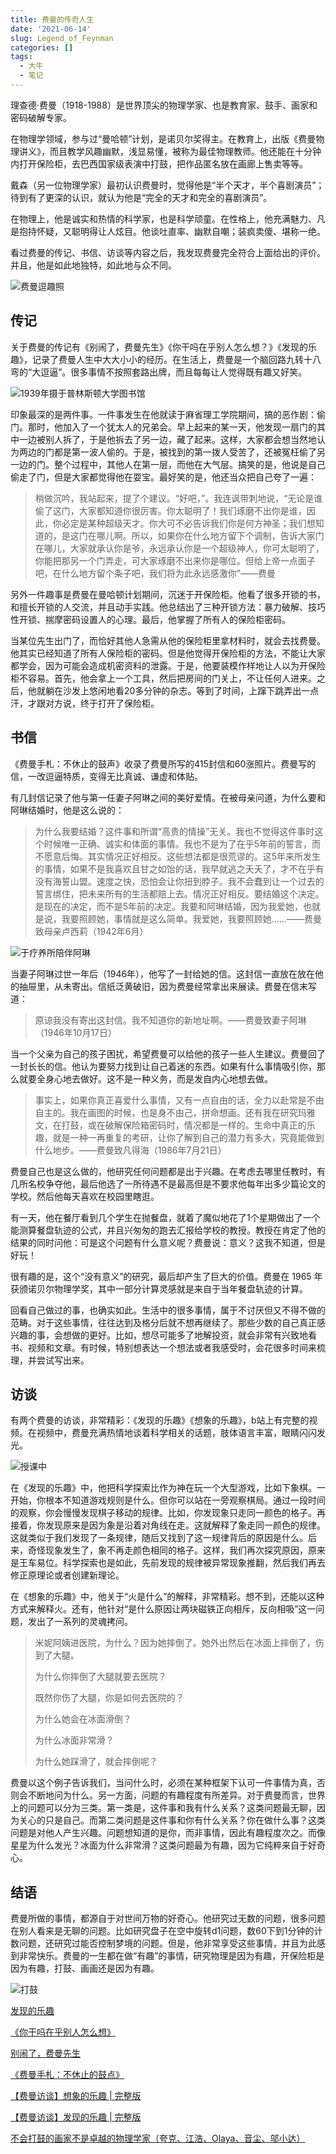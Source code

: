 ```yaml
---
title: 费曼的传奇人生
date: '2021-06-14'
slug: Legend_of_Feynman
categories: []
tags:
  - 大牛
  - 笔记
---
```


理查德·费曼（1918-1988）是世界顶尖的物理学家、也是教育家、鼓手、画家和密码破解专家。

在物理学领域，参与过“曼哈顿”计划，是诺贝尔奖得主。在教育上，出版《费曼物理讲义》，而且教学风趣幽默，浅显易懂，被称为最佳物理教师。他还能在十分钟内打开保险柜，去巴西国家级表演中打鼓，把作品匿名放在画廊上售卖等等。

戴森（另一位物理学家）最初认识费曼时，觉得他是“半个天才，半个喜剧演员”；待到有了更深的认识，就认为他是“完全的天才和完全的喜剧演员”。

在物理上，他是诚实和热情的科学家，也是科学顽童。在性格上，他充满魅力、凡是抱持怀疑，又聪明得让人炫目。他谈吐直率、幽默自嘲；装疯卖傻、堪称一绝。

看过费曼的传记、书信、访谈等内容之后，我发现费曼完全符合上面给出的评价。并且，他是如此地独特，如此地与众不同。

![费曼逗趣照](https://i.loli.net/2021/06/14/5uv9sGWRS8kFElp.jpg)

## 传记

关于费曼的传记有《别闹了，费曼先生》《你干吗在乎别人怎么想？》《发现的乐趣》，记录了费曼人生中大大小小的经历。在生活上，费曼是一个脑回路九转十八弯的“大逗逼”。很多事情不按照套路出牌，而且每每让人觉得既有趣又好笑。

![1939年摄于普林斯顿大学图书馆](https://i.loli.net/2021/06/14/KOtfAunghq3HpLe.jpg)

印象最深的是两件事。一件事发生在他就读于麻省理工学院期间，搞的恶作剧：偷门。那时，他加入了一个犹太人的兄弟会。早上起来的某一天，他发现一扇门的其中一边被别人拆了，于是他拆去了另一边，藏了起来。这样，大家都会想当然地认为两边的门都是第一波人偷的。于是，被找到的第一拨人受苦了，还被冤枉偷了另一边的门。整个过程中，其他人在第一层，而他在大气层。搞笑的是，他说是自己偷走了门，但是大家都觉得他在耍宝。最好笑的是，他还当众把自己夸了一遍：

>稍做沉吟，我站起来，提了个建议。“好吧，”。我连讽带刺地说，“无论是谁偷了这门，大家都知道你很厉害。你太聪明了！我们琢磨不出你是谁，因此，你必定是某种超级天才。你大可不必告诉我们你是何方神圣；我们想知道的，是这门在哪儿啊。所以，如果你在什么地方留下个调制，告诉大家门在哪儿，大家就承认你是爷，永远承认你是一个超级神人，你可太聪明了，你能把那另一个门弄走，可大家琢磨不出来你是哪位。但给上帝一点面子吧，在什么地方留个条子吧，我们将为此永远感激你”——费曼

另外一件趣事是费曼在曼哈顿计划期间，沉迷于开保险柜。他看了很多开锁的书，和擅⻓开锁的⼈交流，并且动手实践。他总结出了三种开锁⽅法：暴力破解、技巧性开锁、揣摩密码设置人的心理。最后，他掌握了所有⼈的保险柜密码。

当某位先生出门了，而恰好其他人急需从他的保险柜里拿材料时，就会去找费曼。他其实已经知道了所有人保险柜的密码。但是他觉得开保险柜的方法，不能让大家都学会，因为可能会造成机密资料的泄露。于是，他要装模作样地让人以为开保险柜不容易。首先，他会拿上一个工具，然后把房间的门关上，不让任何人进来。之后，他就躺在沙发上悠闲地看20多分钟的杂志。等到了时间，上蹿下跳弄出一点汗，才跟对方说，终于打开了保险柜。

## 书信

《费曼手札：不休止的鼓声》收录了费曼所写的415封信和60涨照片。费曼写的信，一改逗逼特质，变得无比真诚、谦虚和体贴。

有几封信记录了他与第一任妻子阿琳之间的美好爱情。在被母亲问道，为什么要和阿琳结婚时，他是这么说的：

> 为什么我要结婚？这件事和所谓“高贵的情操”无关。我也不觉得这件事时这个时候唯一正确、诚实和体面的事情。我也不是为了在乎5年前的誓言，而不愿意后悔。其实情况正好相反。这些想法都是很荒谬的。这5年来所发生的事情，如果不是我喜欢且甘之如饴的话，我早就逃之夭夭了，才不在乎有没有海誓山盟。速度之快，恐怕会让你扭到脖子。我不会蠢到让一个过去的誓言绑住，把未来所有的生活都赔上去。情况正好相反。要结婚这个决定。是现在的决定，而不是5年前的决定。我要和阿琳结婚，因为我爱她，也就是说，我要照顾她，事情就是这么简单。我爱她，我要照顾她......——费曼致母亲卢西莉（1942年6月） 

![于疗养所陪伴阿琳](https://i.loli.net/2021/06/14/DkiUMg41JHeSv6Z.png)

当妻子阿琳过世一年后（1946年），他写了一封给她的信。这封信一直放在放在他的抽屉里，从未寄出。信纸泛黄破旧，因为费曼经常拿出来展读。费曼在信末写道：

> 原谅我没有寄出这封信。我不知道你的新地址啊。——费曼致妻子阿琳（1946年10月17日）

当一个父亲为自己的孩子困扰，希望费曼可以给他的孩子一些人生建议。费曼回了一封长长的信。他认为要努力找到让自己着迷的东西。如果有什么事情吸引你，那么就要全身心地去做好。这不是一种义务，而是发自内心地想去做。

> 事实上，如果你真正喜爱什么事情，又有一点自由的话，全力以赴常是不由自主的。我在画图的时候，也是身不由己，拼命想画。还有我在研究玛雅文，在打鼓，或在破解保险箱密码时，情况都是一样的。生命中真正的乐趣，就是一种一再重复的考研，让你了解到自己的潜力有多大，究竟能做到什么地步。——费曼致凡得海（1986年7月21日）

费曼自己也是这么做的，他研究任何问题都是出于兴趣。在考虑去哪里任教时，有几所名校争夺他，最后他选了一所待遇不是最高但是不要求他每年出多少篇论文的学校。然后他每天喜欢在校园里瞎逛。

有一天，他在餐厅看到几个学生在抛餐盘，就着了魔似地花了1个星期做出了一个能测算餐盘轨迹的公式，并且兴匆匆的跑去汇报给学校的教授。教授在肯定了他的结果的同时问他：可是这个问题有什么意义呢？费曼说：意义？这我不知道，但是好玩！

很有趣的是，这个“没有意义”的研究，最后却产生了巨大的价值。费曼在 1965 年获颁诺贝尔物理学奖，其中一部分计算灵感就是来自于当年餐盘轨迹的计算。

回看自己做过的事，也确实如此。生活中的很多事情，属于不讨厌但又不得不做的范畴。对于这些事情，往往达到及格分后就不想再继续了。那些少数的自己真正感兴趣的事，会想做的更好。比如，想尽可能多了地解投资，就会非常有兴致地看书、视频和文章。有时候，特别想表达一个想法或者我感受时，会花很多时间来梳理，并尝试写出来。

## 访谈

有两个费曼的访谈，非常精彩：《发现的乐趣》《想象的乐趣》，b站上有完整的视频。在视频中，费曼充满热情地谈着科学相关的话题，肢体语言丰富，眼睛闪闪发光。

![授课中](https://i.loli.net/2021/06/14/lHhtnKF3qiB4Mep.png)

在《发现的乐趣》中，他把科学探索比作为神在玩一个大型游戏，比如下象棋。一开始，你根本不知道游戏规则是什么。但你可以站在一旁观察棋局。通过一段时间的观察，你会慢慢发现棋子移动的规律。比如，你发现象只走同一颜色的格子。再接着，你发现原来是因为象是沿着对角线在走。这就解释了象走同一颜色的规律。这就类似于我们发现了一条规律，随后又找到了这一规律背后的原因是什么。后来，奇怪现象发生了，象不再走颜色相同的格子。这样，我们再次探究原因，原来是王车易位。科学探索也是如此，先前发现的规律被异常现象推翻，然后我们再去修正原理论或者创建新理论。

在《想象的乐趣》中，他关于“火是什么”的解释，非常精彩。想不到，还能以这种方式来解释火。还有，他针对“是什么原因让两块磁铁正向相斥，反向相吸”这一问题，发出了一系列的灵魂拷问。

> 米妮阿姨进医院，为什么？因为她摔倒了。她外出然后在冰面上摔倒了，伤到了大腿。
>
> 为什么你摔倒了大腿就要去医院？
>
> 既然你伤了大腿，你是如何去医院的？
>
> 为什么她会在冰面滑倒？
>
> 为什么冰面非常滑？
>
> 为什么她踩滑了，就会摔倒呢？

费曼以这个例子告诉我们，当问什么时，必须在某种框架下认可一件事情为真，否则会不断地问为什么。另一方面，问题的有趣程度有所差异。对于费曼而言，世界上的问题可以分为三类。第一类是，这件事和我有什么关系？这类问题最无聊，因为关心的只是自己。而第二类问题是这件事和你有什么关系？你在做什么事？这类问题是对他人产生兴趣。问题想知道的是你，而非事情，因此有趣程度次之。而像星星为什么发光？冰面为什么非常滑？这类问题最为有趣，因为它纯粹来自于好奇心。

## 结语

费曼所做的事情，都源自于对世间万物的好奇心。他研究过无数的问题，很多问题在别人看来是无聊的问题。比如研究盘子在空中旋转d1问题，数60下到1分钟的计数问题，还研究过能否控制梦境的问题。但是，他非常享受这些事情，并且为此感到非常快乐。费曼的一生都在做“有趣”的事情，研究物理是因为有趣，开保险柜是因为有趣，打鼓、画画还是因为有趣。

![打鼓](https://i.loli.net/2021/06/14/QPsZiVzxoqMyhtd.png)

[发现的乐趣](https://book.douban.com/subject/26776967/)

[《你干吗在乎别人怎么想》](https://book.douban.com/subject/1318796/)

[别闹了，费曼先生](https://book.douban.com/subject/1037602/)

[《费曼手札：不休止的鼓点》](https://book.douban.com/subject/33413970/)

[【费曼访谈】想象的乐趣 | 完整版](https://www.bilibili.com/video/BV1wo4y197nX)

[【费曼访谈】发现的乐趣 | 完整版](https://www.bilibili.com/video/BV1PK4y1U7aC)

[不会打鼓的画家不是卓越的物理学家（夸克、江浩、Olaya、⾳尘、邬⼩达）](https://www.bilibili.com/video/BV1uD4y1S7yh?from=search&seid=133032864700956970)


